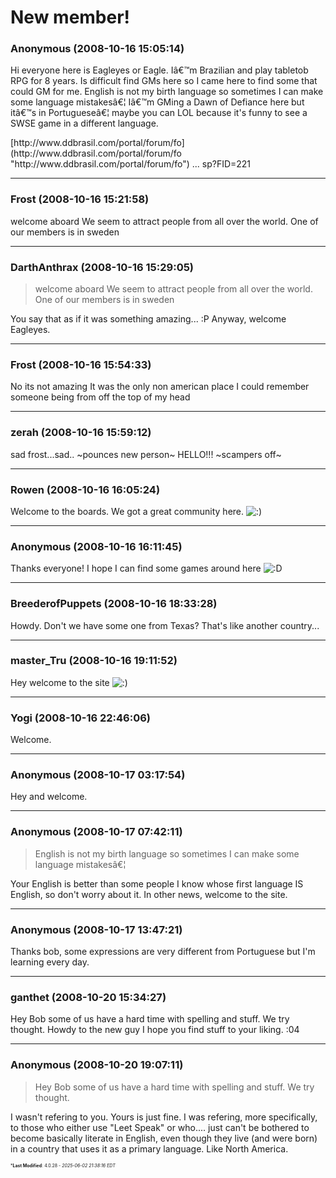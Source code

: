 # New member!

### **Anonymous** (2008-10-16 15:05:14)

Hi everyone here is Eagleyes or Eagle. Iâ€™m Brazilian and play tabletob RPG for 8 years. Is difficult find GMs here so I came here to find some that could GM for me. English is not my birth language so sometimes I can make some language mistakesâ€¦
Iâ€™m GMing a Dawn of Defiance here but itâ€™s in Portugueseâ€¦ maybe you can LOL because it's funny to see a SWSE game in a different language.
<!-- m -->[http://www.ddbrasil.com/portal/forum/fo](http://www.ddbrasil.com/portal/forum/fo "http://www.ddbrasil.com/portal/forum/fo")<!-- m --> ... sp?FID=221

---

### **Frost** (2008-10-16 15:21:58)

welcome aboard
We seem to attract people from all over the world. One of our members is in sweden

---

### **DarthAnthrax** (2008-10-16 15:29:05)

> welcome aboard
> We seem to attract people from all over the world. One of our members is in sweden

You say that as if it was something amazing... :P
Anyway, welcome Eagleyes.

---

### **Frost** (2008-10-16 15:54:33)

No its not amazing It was the only non american place I could remember someone being from off the top of my head

---

### **zerah** (2008-10-16 15:59:12)

sad frost...sad..
~pounces new person~
HELLO!!!
~scampers off~

---

### **Rowen** (2008-10-16 16:05:24)

Welcome to the boards. We got a great community here. <!-- s:) -->![:)](https://i.ibb.co/8LPNcWCM/icon-e-smile.gif)<!-- s:) -->

---

### **Anonymous** (2008-10-16 16:11:45)

Thanks everyone!
I hope I can find some games around here <!-- s:D -->![:D](https://i.ibb.co/MDcFvFDD/icon-e-biggrin.gif)<!-- s:D -->

---

### **BreederofPuppets** (2008-10-16 18:33:28)

Howdy.
Don't we have some one from Texas? That's like another country...

---

### **master_Tru** (2008-10-16 19:11:52)

Hey welcome to the site <!-- s:) -->![:)](https://i.ibb.co/8LPNcWCM/icon-e-smile.gif)<!-- s:) -->

---

### **Yogi** (2008-10-16 22:46:06)

Welcome.

---

### **Anonymous** (2008-10-17 03:17:54)

Hey and welcome.

---

### **Anonymous** (2008-10-17 07:42:11)

> English is not my birth language so sometimes I can make some language mistakesâ€¦

Your English is better than some people I know whose first language IS English, so don't worry about it.
In other news, welcome to the site.

---

### **Anonymous** (2008-10-17 13:47:21)

Thanks bob, some expressions are very different from Portuguese but I'm learning every day.

---

### **ganthet** (2008-10-20 15:34:27)

Hey Bob some of us have a hard time with spelling and stuff. We try thought. Howdy to the new guy I hope you find stuff to your liking. :04

---

### **Anonymous** (2008-10-20 19:07:11)

> Hey Bob some of us have a hard time with spelling and stuff. We try thought.

I wasn't refering to you. Yours is just fine. I was refering, more specifically, to those who either use "Leet Speak" or who.... just can't be bothered to become basically literate in English, even though they live (and were born) in a country that uses it as a primary language. Like North America.



<span style="font-size: 0.5em;">***Last Modified**: 4.0.28 - *2025-06-02 21:38:16 EDT*</span>